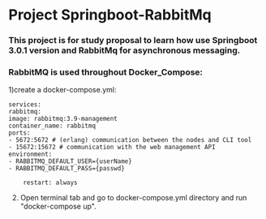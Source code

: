 # Project Springboot-RabbitMq

### This project is for study proposal to learn how use Springboot 3.0.1 version and RabbitMq for asynchronous messaging.
### RabbitMQ is used throughout Docker_Compose:
1)create a docker-compose.yml:

```version: '3.8'
services:
rabbitmq:
image: rabbitmq:3.9-management
container_name: rabbitmq
ports:
- 5672:5672 # (erlang) communication between the nodes and CLI tool
- 15672:15672 # communication with the web management API
environment:
- RABBITMQ_DEFAULT_USER={userName}
- RABBITMQ_DEFAULT_PASS={passwd}

    restart: always
```
2) Open terminal tab and go to docker-compose.yml directory and run "docker-compose up".